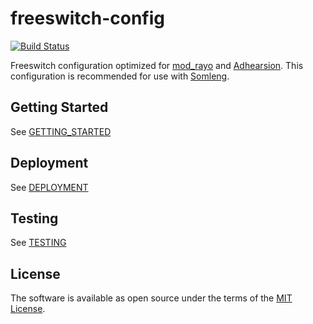 # freeswitch-config

[![Build Status](https://travis-ci.org/PIN-Cambodia/freeswitch-config.svg?branch=master)](https://travis-ci.org/PIN-Cambodia/freeswitch-config)

Freeswitch configuration optimized for [mod_rayo](https://freeswitch.org/confluence/display/FREESWITCH/mod_rayo) and [Adhearsion](https://github.com/adhearsion/adhearsion). This configuration is recommended for use with [Somleng](http://www.somleng.org/).

## Getting Started

See [GETTING_STARTED](https://github.com/somleng/freeswitch-config/tree/master/docs/GETTING_STARTED.md)

## Deployment

See [DEPLOYMENT](https://github.com/somleng/freeswitch-config/tree/master/docs/DEPLOYMENT.md)

## Testing

See [TESTING](https://github.com/somleng/freeswitch-config/tree/master/docs/TESTING.md)

## License

The software is available as open source under the terms of the [MIT License](http://opensource.org/licenses/MIT).
